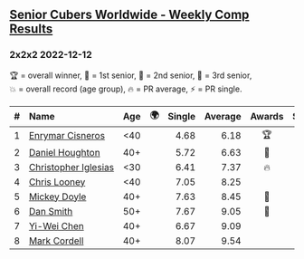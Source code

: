 <style>table {white-space: nowrap;}</style>
<link rel="stylesheet" type="text/css" href="/scw-comp/css/flags.css" />

## [Senior Cubers Worldwide - Weekly Comp Results](/scw-comp/results/)
### 2x2x2 2022-12-12

<span style="white-space: nowrap;">🏆 = overall winner</span>, <span style="white-space: nowrap;">🥇 = 1st senior</span>, <span style="white-space: nowrap;">🥈 = 2nd senior</span>, <span style="white-space: nowrap;">🥉 = 3rd senior</span>, <span style="white-space: nowrap;">💥 = overall record (age group)</span>, <span style="white-space: nowrap;">🔥 = PR average</span>, <span style="white-space: nowrap;">⚡ = PR single</span>.

| # | Name | Age | 🌍 | Single | Average | Awards | Solve 1 | Solve 2 | Solve 3 | Solve 4 | Solve 5 | Video |
| :--: | :-- | :--: | :--: | --: | --: | :--: | --: | --: | --: | --: | --: | :-- |
| 1 | [Enrymar Cisneros](../../persons/enrymar_cisneros/222.md) | <40 | <i class="flag flag-VE" /> | 4.68 | 6.18 | 🏆 | 6.58 | 7.01 | 4.68 | 7.06 | 4.95 | [Desktop](https://www.facebook.com/events/1263750814207978/permalink/1274779409771785) / [Mobile](https://m.facebook.com/events/1263750814207978?view=permalink&id=1274779409771785) |
| 2 | [Daniel Houghton](../../persons/daniel_houghton/222.md) | 40+ | <i class="flag flag-CH" /> | 5.72 | 6.63 | 🥇 | 7.15 | 7.08 | 6.25 | 5.72 | 6.56 | [Desktop](https://www.facebook.com/events/1541409726309933/permalink/1563256597458579) / [Mobile](https://m.facebook.com/events/1541409726309933?view=permalink&id=1563256597458579) |
| 3 | [Christopher Iglesias](../../persons/christopher_iglesias/222.md) | <30 | <i class="flag flag-US" /> | 6.41 | 7.37 | 🔥 | 6.46 | 6.41 | 7.56 | 8.08 | 8.34 | [Desktop](https://www.facebook.com/events/1263750814207978/permalink/1271263433456716) / [Mobile](https://m.facebook.com/events/1263750814207978?view=permalink&id=1271263433456716) |
| 4 | [Chris Looney](../../persons/chris_looney/222.md) | <40 | <i class="flag flag-US" /> | 7.05 | 8.25 |  | 7.72 | 13.97 | 7.05 | 8.97 | 8.07 | [Desktop](https://www.facebook.com/chris.looney/videos/722423635907522) / [Mobile](https://m.facebook.com/chris.looney/videos/722423635907522) |
| 5 | [Mickey Doyle](../../persons/mickey_doyle/222.md) | 40+ | <i class="flag flag-US" /> | 7.63 | 8.45 | 🥈 | 9.21 | 8.14 | 7.63 | 15.50 | 8.01 | [Desktop](https://www.facebook.com/events/1263750814207978/permalink/1274055443177515) / [Mobile](https://m.facebook.com/events/1263750814207978?view=permalink&id=1274055443177515) |
| 6 | [Dan Smith](../../persons/dan_smith/222.md) | 50+ | <i class="flag flag-US" /> | 7.67 | 9.05 | 🥉 | 9.65 | 8.38 | 9.13 | 12.06 | 7.67 | [Desktop](https://www.facebook.com/events/1541409726309933/permalink/1562821384168767) / [Mobile](https://m.facebook.com/events/1541409726309933?view=permalink&id=1562821384168767) |
| 7 | [Yi-Wei Chen](../../persons/yi_wei_chen/222.md) | 40+ | <i class="flag flag-TW" /> | 6.67 | 9.09 |  | 10.31 | 8.44 | 6.67 | 8.52 | 16.75 | [Desktop](https://www.facebook.com/events/1263750814207978/permalink/1266150523968007) / [Mobile](https://m.facebook.com/events/1263750814207978?view=permalink&id=1266150523968007) |
| 8 | [Mark Cordell](../../persons/mark_cordell/222.md) | 40+ | <i class="flag flag-US" /> | 8.07 | 9.54 |  | 9.28 | 12.07 | 8.73 | 10.62 | 8.07 | [Desktop](https://www.facebook.com/events/1263750814207978/permalink/1274018409847885) / [Mobile](https://m.facebook.com/events/1263750814207978?view=permalink&id=1274018409847885) |

<!-- Global site tag (gtag.js) - Google Analytics -->
<script async src="https://www.googletagmanager.com/gtag/js?id=UA-86348435-3"></script>
<script>window.dataLayer = window.dataLayer || []; function gtag() {dataLayer.push(arguments);} gtag('js', new Date()); gtag('config', 'UA-86348435-3');</script>
